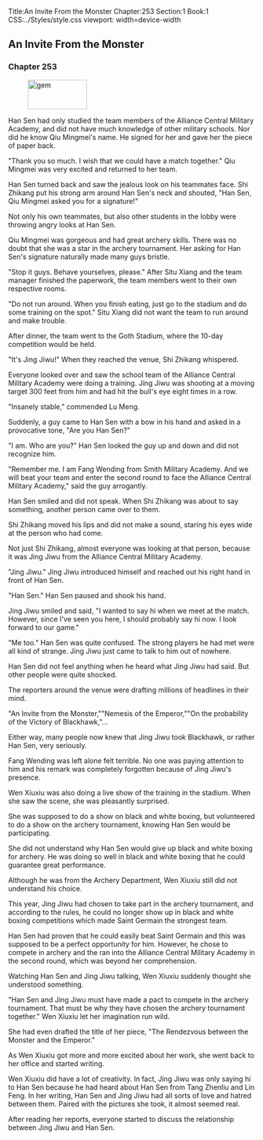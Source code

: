 Title:An Invite From the Monster 
Chapter:253 
Section:1 
Book:1 
CSS:../Styles/style.css 
viewport: width=device-width
  
## An Invite From the Monster
### Chapter 253 
<figure>
	<img src="../Images/gem.gif" alt="gem" id="gem" width="120" height="60" />
</figure>
  

  
  Han Sen had only studied the team members of the Alliance Central Military Academy, and did not have much knowledge of other military schools. Nor did he know Qiu Mingmei's name. He signed for her and gave her the piece of paper back.

"Thank you so much. I wish that we could have a match together." Qiu Mingmei was very excited and returned to her team.

Han Sen turned back and saw the jealous look on his teammates face. Shi Zhikang put his strong arm around Han Sen's neck and shouted, "Han Sen, Qiu Mingmei asked you for a signature!"

Not only his own teammates, but also other students in the lobby were throwing angry looks at Han Sen.

Qiu Mingmei was gorgeous and had great archery skills. There was no doubt that she was a star in the archery tournament. Her asking for Han Sen's signature naturally made many guys bristle.

"Stop it guys. Behave yourselves, please." After Situ Xiang and the team manager finished the paperwork, the team members went to their own respective rooms.

"Do not run around. When you finish eating, just go to the stadium and do some training on the spot." Situ Xiang did not want the team to run around and make trouble.

After dinner, the team went to the Goth Stadium, where the 10-day competition would be held.

"It's Jing Jiwu!" When they reached the venue, Shi Zhikang whispered.

Everyone looked over and saw the school team of the Alliance Central Military Academy were doing a training. Jing Jiwu was shooting at a moving target 300 feet from him and had hit the bull's eye eight times in a row.

"Insanely stable," commended Lu Meng.

Suddenly, a guy came to Han Sen with a bow in his hand and asked in a provocative tone, "Are you Han Sen?"

"I am. Who are you?" Han Sen looked the guy up and down and did not recognize him.

"Remember me. I am Fang Wending from Smith Military Academy. And we will beat your team and enter the second round to face the Alliance Central Military Academy," said the guy arrogantly.

Han Sen smiled and did not speak. When Shi Zhikang was about to say something, another person came over to them.

Shi Zhikang moved his lips and did not make a sound, staring his eyes wide at the person who had come.

Not just Shi Zhikang, almost everyone was looking at that person, because it was Jing Jiwu from the Alliance Central Military Academy.

"Jing Jiwu." Jing Jiwu introduced himself and reached out his right hand in front of Han Sen.

"Han Sen." Han Sen paused and shook his hand.

Jing Jiwu smiled and said, "I wanted to say hi when we meet at the match. However, since I've seen you here, I should probably say hi now. I look forward to our game."

"Me too." Han Sen was quite confused. The strong players he had met were all kind of strange. Jing Jiwu just came to talk to him out of nowhere.

Han Sen did not feel anything when he heard what Jing Jiwu had said. But other people were quite shocked.

The reporters around the venue were drafting millions of headlines in their mind.

"An Invite from the Monster,""Nemesis of the Emperor,""On the probability of the Victory of Blackhawk,"…

Either way, many people now knew that Jing Jiwu took Blackhawk, or rather Han Sen, very seriously.

Fang Wending was left alone felt terrible. No one was paying attention to him and his remark was completely forgotten because of Jing Jiwu's presence.

Wen Xiuxiu was also doing a live show of the training in the stadium. When she saw the scene, she was pleasantly surprised.

She was supposed to do a show on black and white boxing, but volunteered to do a show on the archery tournament, knowing Han Sen would be participating.

She did not understand why Han Sen would give up black and white boxing for archery. He was doing so well in black and white boxing that he could guarantee great performance.

Although he was from the Archery Department, Wen Xiuxiu still did not understand his choice.

This year, Jing Jiwu had chosen to take part in the archery tournament, and according to the rules, he could no longer show up in black and white boxing competitions which made Saint Germain the strongest team.

Han Sen had proven that he could easily beat Saint Germain and this was supposed to be a perfect opportunity for him. However, he chose to compete in archery and the ran into the Alliance Central Military Academy in the second round, which was beyond her comprehension.

Watching Han Sen and Jing Jiwu talking, Wen Xiuxiu suddenly thought she understood something.

"Han Sen and Jing Jiwu must have made a pact to compete in the archery tournament. That must be why they have chosen the archery tournament together." Wen Xiuxiu let her imagination run wild.

She had even drafted the title of her piece, "The Rendezvous between the Monster and the Emperor."

As Wen Xiuxiu got more and more excited about her work, she went back to her office and started writing.

Wen Xiuxiu did have a lot of creativity. In fact, Jing Jiwu was only saying hi to Han Sen because he had heard about Han Sen from Tang Zhenliu and Lin Feng. In her writing, Han Sen and Jing Jiwu had all sorts of love and hatred between them. Paired with the pictures she took, it almost seemed real.

After reading her reports, everyone started to discuss the relationship between Jing Jiwu and Han Sen.
